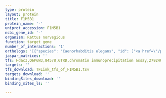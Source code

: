 ```yaml
---
type: protein
layout: protein
title: F1M5B1
protein_name: '-'
uniprot_accession: F1M5B1
ncbi_gene_id: '-'
organism: Rattus norvegicus
function: target gene
number_of_interactions: '1'
orthologs: '[{"species": "Caenorhabditis elegans", "id": ["<a href=\"/protein/o01692\">O01692</a>"]}]'
jaspar_matrices: ''
tfs: Hdac3,Q6P6W3,84578,GTRD,chromatin immunoprecipitation assay,27924024%5Buid%5D,No
targets: ''
tfs_download: TFLink_tfs_of_F1M5B1.tsv
targets_download: ''
bindingSites_download: ''
binding_sites_ls: ''

---
```

